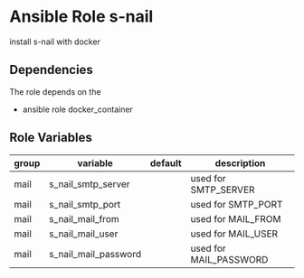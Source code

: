 # Ansible Role s-nail

install s-nail with docker

## Dependencies

The role depends on the

- ansible role docker_container

## Role Variables

<!-- markdownlint-disable MD033 -->
| group | variable | default | description |
| --- | --- | ---| --- |
| mail | s_nail_smtp_server | | used for SMTP_SERVER |
| mail | s_nail_smtp_port | | used for SMTP_PORT |
| mail | s_nail_mail_from | | used for MAIL_FROM |
| mail | s_nail_mail_user | | used for MAIL_USER |
| mail | s_nail_mail_password | | used for MAIL_PASSWORD |
<!-- markdownlint-enable MD033 -->
